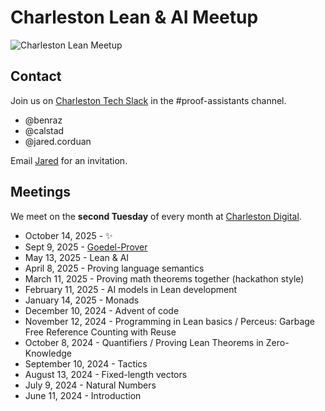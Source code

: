 # Charleston Lean & AI Meetup

![Charleston Lean Meetup](images/chs-lean.jpg)

## Contact

Join us on [Charleston Tech Slack](https://charlestontechslack.slack.com/)
in the #proof-assistants channel.
* @benraz
* @calstad
* @jared.corduan

Email [Jared](https://jaredcorduan.github.io) for an invitation.

## Meetings

We meet on the **second Tuesday** of every month at [Charleston Digital](https://www.charlestondigital.com).

* October 14, 2025 - ✨
* Sept 9, 2025 - [Goedel-Prover](https://arxiv.org/abs/2502.07640)
* May 13, 2025 - Lean & AI
* April 8, 2025 - Proving language semantics
* March 11, 2025 - Proving math theorems together (hackathon style)
* February 11, 2025 - AI models in Lean development
* January 14, 2025 - Monads
* December 10, 2024 - Advent of code
* November 12, 2024 - Programming in Lean basics / Perceus: Garbage Free Reference Counting with Reuse
* October 8, 2024 - Quantifiers / Proving Lean Theorems in Zero-Knowledge
* September 10, 2024 - Tactics
* August 13, 2024 - Fixed-length vectors
* July 9, 2024 - Natural Numbers
* June 11, 2024  - Introduction
